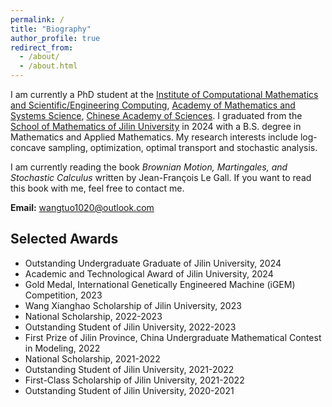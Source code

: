 ```yaml
---
permalink: /
title: "Biography"
author_profile: true
redirect_from: 
  - /about/
  - /about.html
---
```




I am currently a PhD student at the [Institute of Computational Mathematics and Scientific/Engineering Computing](https://icmsec.cc.ac.cn/), [Academy of Mathematics and Systems Science](http://www.amss.ac.cn/), [Chinese Academy of Sciences](https://www.cas.ac.cn/). I graduated from the [School of Mathematics of Jilin University](https://math.jlu.edu.cn/) in 2024 with a B.S. degree in Mathematics and Applied Mathematics. My research interests include log-concave sampling, optimization, optimal transport and stochastic analysis.

I am currently reading the book *Brownian Motion, Martingales, and Stochastic Calculus* written by Jean-François Le Gall. If you want to read this book with me, feel free to contact me.

**Email:** wangtuo1020@outlook.com

## Selected Awards

- Outstanding Undergraduate Graduate of Jilin University, 2024
- Academic and Technological Award of Jilin University, 2024
- Gold Medal, International Genetically Engineered Machine (iGEM) Competition, 2023
- Wang Xianghao Scholarship of Jilin University, 2023
- National Scholarship, 2022-2023
- Outstanding Student of Jilin University, 2022-2023
- First Prize of Jilin Province, China Undergraduate Mathematical Contest in Modeling, 2022
- National Scholarship, 2021-2022
- Outstanding Student of Jilin University, 2021-2022
- First-Class Scholarship of Jilin University, 2021-2022
- Outstanding Student of Jilin University, 2020-2021






